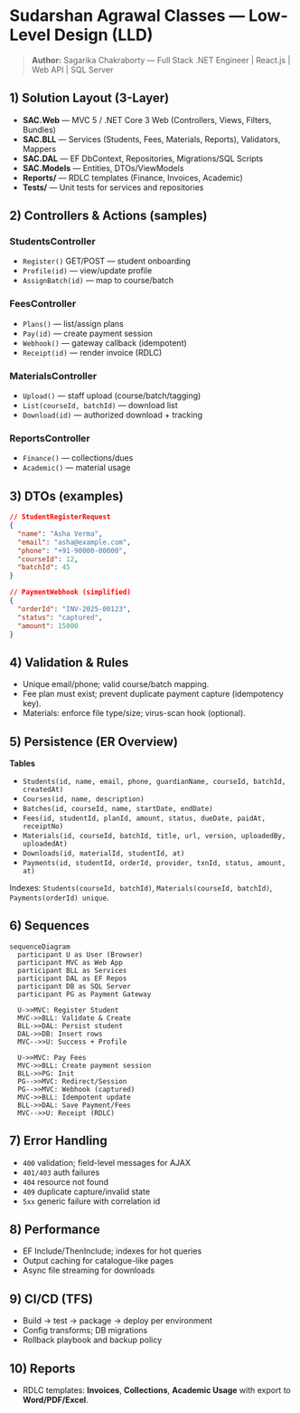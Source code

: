 # Sudarshan Agrawal Classes — Low-Level Design (LLD)

> **Author:** Sagarika Chakraborty — Full Stack .NET Engineer | React.js | Web API | SQL Server

## 1) Solution Layout (3-Layer)
- **SAC.Web** — MVC 5 / .NET Core 3 Web (Controllers, Views, Filters, Bundles)
- **SAC.BLL** — Services (Students, Fees, Materials, Reports), Validators, Mappers
- **SAC.DAL** — EF DbContext, Repositories, Migrations/SQL Scripts
- **SAC.Models** — Entities, DTOs/ViewModels
- **Reports/** — RDLC templates (Finance, Invoices, Academic)
- **Tests/** — Unit tests for services and repositories

## 2) Controllers & Actions (samples)
### StudentsController
- `Register()` GET/POST — student onboarding
- `Profile(id)` — view/update profile
- `AssignBatch(id)` — map to course/batch

### FeesController
- `Plans()` — list/assign plans
- `Pay(id)` — create payment session
- `Webhook()` — gateway callback (idempotent)
- `Receipt(id)` — render invoice (RDLC)

### MaterialsController
- `Upload()` — staff upload (course/batch/tagging)
- `List(courseId, batchId)` — download list
- `Download(id)` — authorized download + tracking

### ReportsController
- `Finance()` — collections/dues
- `Academic()` — material usage

## 3) DTOs (examples)
```json
// StudentRegisterRequest
{
  "name": "Asha Verma",
  "email": "asha@example.com",
  "phone": "+91-90000-00000",
  "courseId": 12,
  "batchId": 45
}

// PaymentWebhook (simplified)
{
  "orderId": "INV-2025-00123",
  "status": "captured",
  "amount": 15000
}
```

## 4) Validation & Rules
- Unique email/phone; valid course/batch mapping.
- Fee plan must exist; prevent duplicate payment capture (idempotency key).
- Materials: enforce file type/size; virus-scan hook (optional).

## 5) Persistence (ER Overview)
**Tables**
- `Students(id, name, email, phone, guardianName, courseId, batchId, createdAt)`
- `Courses(id, name, description)`
- `Batches(id, courseId, name, startDate, endDate)`
- `Fees(id, studentId, planId, amount, status, dueDate, paidAt, receiptNo)`
- `Materials(id, courseId, batchId, title, url, version, uploadedBy, uploadedAt)`
- `Downloads(id, materialId, studentId, at)`
- `Payments(id, studentId, orderId, provider, txnId, status, amount, at)`

Indexes: `Students(courseId, batchId)`, `Materials(courseId, batchId)`, `Payments(orderId) unique`.

## 6) Sequences
```mermaid
sequenceDiagram
  participant U as User (Browser)
  participant MVC as Web App
  participant BLL as Services
  participant DAL as EF Repos
  participant DB as SQL Server
  participant PG as Payment Gateway

  U->>MVC: Register Student
  MVC->>BLL: Validate & Create
  BLL->>DAL: Persist student
  DAL->>DB: Insert rows
  MVC-->>U: Success + Profile

  U->>MVC: Pay Fees
  MVC->>BLL: Create payment session
  BLL->>PG: Init
  PG-->>MVC: Redirect/Session
  PG-->>MVC: Webhook (captured)
  MVC->>BLL: Idempotent update
  BLL->>DAL: Save Payment/Fees
  MVC-->>U: Receipt (RDLC)
```

## 7) Error Handling
- `400` validation; field-level messages for AJAX
- `401/403` auth failures
- `404` resource not found
- `409` duplicate capture/invalid state
- `5xx` generic failure with correlation id

## 8) Performance
- EF Include/ThenInclude; indexes for hot queries
- Output caching for catalogue-like pages
- Async file streaming for downloads

## 9) CI/CD (TFS)
- Build → test → package → deploy per environment
- Config transforms; DB migrations
- Rollback playbook and backup policy

## 10) Reports
- RDLC templates: **Invoices**, **Collections**, **Academic Usage** with export to **Word/PDF/Excel**.
